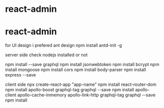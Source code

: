 # react-admin


# react-admin

for UI design i prefered ant design
npm install antd-init -g



server side
check nodejs installed or not

npm install --save graphql
npm install jsonwebtoken
npm install bcrypt
npm install mongoose
npm install cors
npm install body-parser
npm install express --save



client side
npx create-react-app "app-name"
npm install react-router-dom
npm install apollo-boost graphql-tag graphql --save
npm install apollo-client apollo-cache-inmemory apollo-link-http graphql-tag graphql --save
npm install

